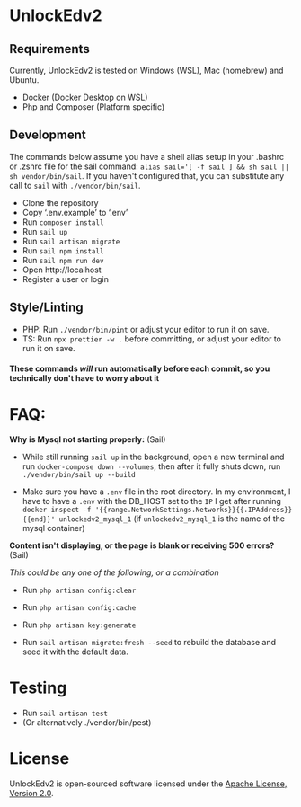 # UnlockEdv2

## Requirements

Currently, UnlockEdv2 is tested on Windows (WSL), Mac (homebrew) and Ubuntu.

-   Docker (Docker Desktop on WSL)
-   Php and Composer (Platform specific)

## Development

The commands below assume you have a shell alias setup in your .bashrc or .zshrc file for the sail command: `alias sail='[ -f sail ] && sh sail || sh vendor/bin/sail`. If you haven't configured that, you can substitute any call to `sail` with `./vendor/bin/sail`.

-   Clone the repository
-   Copy ‘.env.example’ to ‘.env’
-   Run `composer install`
-   Run `sail up`
-   Run `sail artisan migrate`
-   Run `sail npm install`
-   Run `sail npm run dev`
-   Open http://localhost
-   Register a user or login

## Style/Linting

-   PHP: Run `./vendor/bin/pint` or adjust your editor to run it on save.
-   TS: Run `npx prettier -w .` before committing, or adjust your editor to run it on save.

#### These commands _will_ run automatically before each commit, so you technically don't have to worry about it

# FAQ:

**Why is Mysql not starting properly:** (Sail)

-   While still running `sail up` in the background, open a new terminal and run `docker-compose down --volumes`, then after it fully shuts down, run `./vendor/bin/sail up --build`

-   Make sure you have a `.env` file in the root directory. In my environment, I have to have a `.env` with the DB_HOST set to the `IP` I get after running `docker inspect -f '{{range.NetworkSettings.Networks}}{{.IPAddress}}{{end}}' unlockedv2_mysql_1` (if `unlockedv2_mysql_1` is the name of the mysql container)

**Content isn't displaying, or the page is blank or receiving 500 errors?** (Sail)

_This could be any one of the following, or a combination_

-   Run `php artisan config:clear`
-   Run `php artisan config:cache`

-   Run `php artisan key:generate`

-   Run `sail artisan migrate:fresh --seed` to rebuild the database and seed it with the default data.

# Testing

-   Run `sail artisan test`
-   (Or alternatively ./vendor/bin/pest)

# License

UnlockEdv2 is open-sourced software licensed under the [Apache License, Version 2.0](https://opensource.org/license/apache-2-0/).
